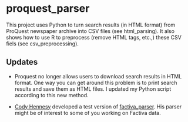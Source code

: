 # proquest_parser

This project uses Python to turn search results (in HTML format) from ProQuest newspaper archive into CSV files (see html_parsing). It also shows how to use R to preprocess (remove HTML tags, etc.,) these CSV fiels (see csv_preprocessing).


## Updates

- Proquest no longer allows users to download search results in HTML format. One way you can get around this problem is to print search results and save them as HTML files. I updated my Python script according to this new method.

- [Cody Hennesy](https://www.lib.umn.edu/about/staff/cody-hennesy) developed a test version of [factiva_parser](https://github.com/chennesy/factiva_parser). His parser might be of interest to some of you working on Factiva data. 
